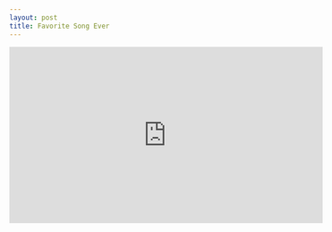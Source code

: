 ```yaml
---
layout: post
title: Favorite Song Ever
---
```

<iframe width="560" height="315" src="https://www.youtube.com/embed/ZP-Yn61wqLY" frameborder="0" allow="autoplay; encrypted-media" allowfullscreen></iframe>
